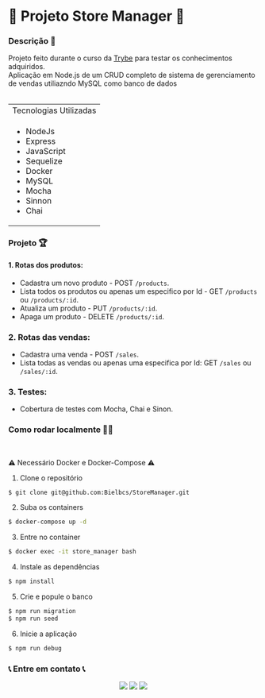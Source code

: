 # 🏪 Projeto Store Manager 🏪

  <summary>
    <h3> Descrição 📝</h3>
  </summary>
  Projeto feito durante o curso da <a href="https://www.betrybe.com/">Trybe</a> para testar os conhecimentos adquiridos.
  </br>
  Aplicação em Node.js de um CRUD completo de sistema de gerenciamento de vendas utiliazndo MySQL como banco de dados </br>
  </br>
  <table>
    <tr>
      <td>Tecnologias Utilizadas</td>
    </tr>
    <tr>
      <td>
        <ul>
          <li>NodeJs</li>
          <li>Express</li>
          <li>JavaScript</li>
          <li>Sequelize</li>
          <li>Docker</li>
          <li>MySQL</li>
          <li>Mocha</li>
          <li>Sinnon</li>
          <li>Chai</li>
        </ul>
      </td>
    </tr>
  </table>
  
  <summary><h3>Projeto 🏆</h3></summary>
  
  #### 1. Rotas dos produtos:
   - Cadastra um novo produto - POST `/products`.
   - Lista todos os produtos ou apenas um especifico por Id - GET `/products` ou `/products/:id`.
   - Atualiza um produto - PUT `/products/:id`.
   - Apaga um produto - DELETE `/products/:id`.

  ### 2. Rotas das vendas:
   - Cadastra uma venda - POST `/sales`.
   - Lista todas as vendas ou apenas uma especifica por Id: GET `/sales` ou `/sales/:id`.

  ### 3. Testes:
   - Cobertura de testes com Mocha, Chai e Sinon.


  <summary><h3>Como rodar localmente 👨‍💻</h3></summary></br>
  
  ⚠️ Necessário Docker e Docker-Compose ⚠️

1) Clone o repositório

```bash
$ git clone git@github.com:Bielbcs/StoreManager.git
```

2) Suba os containers

```bash
$ docker-compose up -d
```

3) Entre no container

```bash
$ docker exec -it store_manager bash
```

4) Instale as dependências

```bash
$ npm install
```

5) Crie e popule o banco

```bash
$ npm run migration
$ npm run seed
```

6) Inicie a aplicação

```bash
$ npm run debug
```
 
### 📞 Entre em contato 📞
 
 <div align="center" margin="50px">
	  <a href = "mailto:bielcotrimsv@gmail.com"><img src="https://img.shields.io/badge/-Gmail-D14836?style=for-the-badge&logo=gmail&logoColor=white" target="_blank"></a>
	<a href="https://github.com/Bielbcs" target="_blank"><img src="https://img.shields.io/badge/-GitHub-%23333?style=for-the-badge&logo=github&logoColor=white" target="_blank"></a>
  	<a href="https://www.linkedin.com/in/gabriel-bernardo-541661220/" target="_blank"><img src="https://img.shields.io/badge/-LinkedIn-%230077B5?style=for-the-badge&logo=linkedin&logoColor=white" target="_blank"></a>
</div>
 
